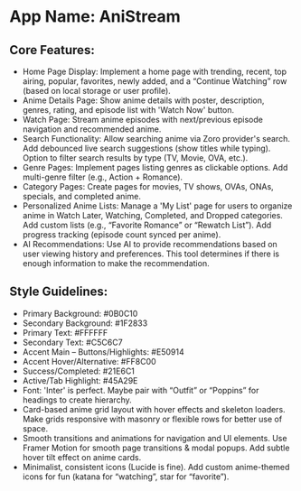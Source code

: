 # **App Name**: AniStream

## Core Features:

- Home Page Display: Implement a home page with trending, recent, top airing, popular, favorites, newly added, and a “Continue Watching” row (based on local storage or user profile).
- Anime Details Page: Show anime details with poster, description, genres, rating, and episode list with 'Watch Now' button.
- Watch Page: Stream anime episodes with next/previous episode navigation and recommended anime.
- Search Functionality: Allow searching anime via Zoro provider's search. Add debounced live search suggestions (show titles while typing). Option to filter search results by type (TV, Movie, OVA, etc.).
- Genre Pages: Implement pages listing genres as clickable options. Add multi-genre filter (e.g., Action + Romance).
- Category Pages: Create pages for movies, TV shows, OVAs, ONAs, specials, and completed anime.
- Personalized Anime Lists: Manage a 'My List' page for users to organize anime in Watch Later, Watching, Completed, and Dropped categories. Add custom lists (e.g., “Favorite Romance” or “Rewatch List”). Add progress tracking (episode count synced per anime).
- AI Recommendations: Use AI to provide recommendations based on user viewing history and preferences. This tool determines if there is enough information to make the recommendation.

## Style Guidelines:

- Primary Background: #0B0C10
- Secondary Background: #1F2833
- Primary Text: #FFFFFF
- Secondary Text: #C5C6C7
- Accent Main – Buttons/Highlights: #E50914
- Accent Hover/Alternative: #FF8C00
- Success/Completed: #21E6C1
- Active/Tab Highlight: #45A29E
- Font: 'Inter' is perfect. Maybe pair with “Outfit” or “Poppins” for headings to create hierarchy.
- Card-based anime grid layout with hover effects and skeleton loaders. Make grids responsive with masonry or flexible rows for better use of space.
- Smooth transitions and animations for navigation and UI elements. Use Framer Motion for smooth page transitions & modal popups. Add subtle hover tilt effect on anime cards.
- Minimalist, consistent icons (Lucide is fine). Add custom anime-themed icons for fun (katana for “watching”, star for “favorite”).